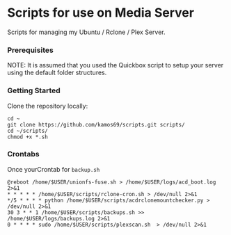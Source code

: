 # Scripts for use on Media Server
Scripts for managing my Ubuntu / Rclone / Plex Server.

### Prerequisites
NOTE: It is assumed that you used the Quickbox script to setup your server using the default folder structures.

### Getting Started
Clone the repository locally:
```
cd ~
git clone https://github.com/kamos69/scripts.git scripts/
cd ~/scripts/
chmod +x *.sh
```

### Crontabs
Once yourCrontab for `backup.sh`
```
@reboot /home/$USER/unionfs-fuse.sh > /home/$USER/logs/acd_boot.log 2>&1
* * * * * /home/$USER/scripts/rclone-cron.sh > /dev/null 2>&1
*/5 * * * * python /home/$USER/scripts/acdrclonemountchecker.py > /dev/null 2>&1
30 3 * * 1 /home/$USER/scripts/backups.sh >> /home/$USER/logs/backups.log 2>&1
0 * * * * sudo /home/$USER/scripts/plexscan.sh  > /dev/null 2>&1
```
